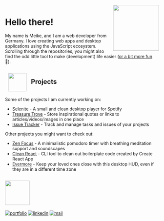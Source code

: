 <img src="https://media.giphy.com/media/5UEFxaTHdu9cBJLt7w/giphy.gif" height="150px" align="right"  />

# Hello there!

My name is Meike, and I am a web developer from Germany. I love creating web apps and desktop applications using the JavaScript ecosystem. Scrolling through the repositories, you might also find the odd little tool to make (development) life easier ([or a bit more fun](https://github.com/mhanki/Nom) 🐢). 


<h2>&nbsp;&nbsp;<img src="https://media.giphy.com/media/86NOwNZTUfTDDwbaXv/giphy.gif" height="60px" style="vertical-align: middle;"/> &nbsp; Projects</h2>
  
Some of the projects I am currently working on:

- [Selenite](https://github.com/Selenite-Player/Selenite) - A small and clean desktop player for Spotify 
- [Treasure Trove](https://github.com/mhanki/Treasure-Trove) - Store inspirational quotes or links to articles/videos/images in one place
- [Issue Tracker](https://github.com/mhanki/Issue-Tracker) - Track and manage tasks and issues of your projects

Other projects you might want to check out:

- [Zen Focus](https://github.com/Zen-Focus/Zen-Focus-Web) - A minimalistic pomodoro timer with breathing meditation support and soundscapes
- [Clean React](https://github.com/mhanki/Clean-React) - CLI tool to clean out boilerplate code created by Create React App 
- [Evermore](https://github.com/mhanki/Evermore-Desktop-HUD) - Keep your loved ones close with this desktop HUD, even if they are in a different time zone


<h2><img src="https://media.giphy.com/media/gII6qKfZWHfhpvkj7Z/giphy.gif" height="80px" style="vertical-align: bottom;"/></h2>

[![portfolio](https://img.shields.io/badge/-Portfolio-313131?style=flat&labelColor=313131&logo=data%3Aimage%2Fpng%3Bbase64%2CiVBORw0KGgoAAAANSUhEUgAAABAAAAAQCAMAAAAoLQ9TAAAAD1BMVEUAAABsdHn5%2BfmywM3X1MdfxFROAAAAAXRSTlMAQObYZgAAAENJREFUeNqdjwUSwCAQxJqF%2F3%2B5lik6WjzB7g4LODdMYMHShFiaQJxE%2BSmYhV838WBqVRHEp4Nx8WFokb%2F4clN7fuIFlSQBNTD7iS8AAAAASUVORK5CYII%3D)](https://mhanki.github.io)
[![linkedin](https://img.shields.io/badge/-LinkedIn-313131?style=flat&labelColor=313131&logo=LinkedIn&logoColor=white&color=313131)](https://www.linkedin.com/in/meike-h/)
[![mail](https://img.shields.io/badge/-E--Mail-313131?style=flat&labelColor=313131&logo=ProtonMail&logoColor=white&color=313131)](mailto:meike.hankewicz@protonmail.com)
